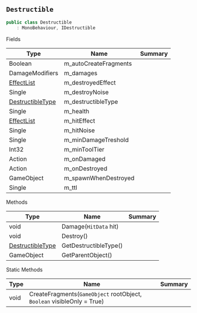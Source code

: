 ## `Destructible`

```csharp
public class Destructible
    : MonoBehaviour, IDestructible

```

Fields

| Type | Name | Summary | 
| --- | --- | --- | 
| Boolean | m_autoCreateFragments |  | 
| DamageModifiers | m_damages |  | 
| [EffectList](./EffectList.md) | m_destroyedEffect |  | 
| Single | m_destroyNoise |  | 
| [DestructibleType](./DestructibleType.md) | m_destructibleType |  | 
| Single | m_health |  | 
| [EffectList](./EffectList.md) | m_hitEffect |  | 
| Single | m_hitNoise |  | 
| Single | m_minDamageTreshold |  | 
| Int32 | m_minToolTier |  | 
| Action | m_onDamaged |  | 
| Action | m_onDestroyed |  | 
| GameObject | m_spawnWhenDestroyed |  | 
| Single | m_ttl |  | 


Methods

| Type | Name | Summary | 
| --- | --- | --- | 
| void | Damage(`HitData` hit) |  | 
| void | Destroy() |  | 
| [DestructibleType](./DestructibleType.md) | GetDestructibleType() |  | 
| GameObject | GetParentObject() |  | 


Static Methods

| Type | Name | Summary | 
| --- | --- | --- | 
| void | CreateFragments(`GameObject` rootObject, `Boolean` visibleOnly = True) |  | 



